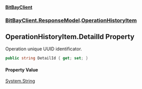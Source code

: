#### [BitBayClient](./index.md 'index')
### [BitBayClient.ResponseModel](./BitBayClient-ResponseModel.md 'BitBayClient.ResponseModel').[OperationHistoryItem](./BitBayClient-ResponseModel-OperationHistoryItem.md 'BitBayClient.ResponseModel.OperationHistoryItem')
## OperationHistoryItem.DetailId Property
Operation unique UUID identificator.  
```csharp
public string DetailId { get; set; }
```
#### Property Value
[System.String](https://docs.microsoft.com/en-us/dotnet/api/System.String 'System.String')  

